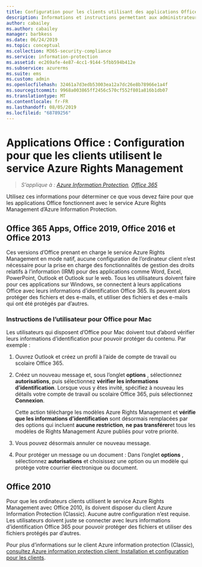 ```yaml
---
title: Configuration pour les clients utilisant des applications Office avec Azure RMS d’Azure Information Protection
description: Informations et instructions permettant aux administrateurs de configurer des applications Office pour qu’elles fonctionnent avec le service Azure Rights Management d’Azure Information Protection.
author: cabailey
ms.author: cabailey
manager: barbkess
ms.date: 06/24/2019
ms.topic: conceptual
ms.collection: M365-security-compliance
ms.service: information-protection
ms.assetid: ec269afe-4e87-4cc1-9144-5fbb594b412e
ms.subservice: azurerms
ms.suite: ems
ms.custom: admin
ms.openlocfilehash: 32461a7d3edb53003ea12a7dc26e8b78966e1a4f
ms.sourcegitcommit: 9968a003865ff2456c570cf552f801a816b1db07
ms.translationtype: MT
ms.contentlocale: fr-FR
ms.lasthandoff: 08/05/2019
ms.locfileid: "68789256"
---
```

# <a name="office-apps-configuration-for-clients-to-use-the-azure-rights-management-service"></a>Applications Office : Configuration pour que les clients utilisent le service Azure Rights Management

>*S’applique à : [Azure Information Protection](https://azure.microsoft.com/pricing/details/information-protection), [Office 365](https://download.microsoft.com/download/E/C/F/ECF42E71-4EC0-48FF-AA00-577AC14D5B5C/Azure_Information_Protection_licensing_datasheet_EN-US.pdf)*


Utilisez ces informations pour déterminer ce que vous devez faire pour que les applications Office fonctionnent avec le service Azure Rights Management d’Azure Information Protection.

## <a name="office365-apps-office-2019-office-2016-and-office-2013"></a>Office 365 Apps, Office 2019, Office 2016 et Office 2013
Ces versions d’Office prenant en charge le service Azure Rights Management en mode natif, aucune configuration de l’ordinateur client n’est nécessaire pour la prise en charge des fonctionnalités de gestion des droits relatifs à l’information (IRM) pour des applications comme Word, Excel, PowerPoint, Outlook et Outlook sur le web. Tous les utilisateurs doivent faire pour ces applications sur Windows, se connectent à leurs applications Office avec leurs informations d’identification Office 365. Ils peuvent alors protéger des fichiers et des e-mails, et utiliser des fichiers et des e-mails qui ont été protégés par d’autres.

### <a name="user-instructions-for-office-for-mac"></a>Instructions de l’utilisateur pour Office pour Mac

Les utilisateurs qui disposent d’Office pour Mac doivent tout d’abord vérifier leurs informations d’identification pour pouvoir protéger du contenu. Par exemple :

1. Ouvrez Outlook et créez un profil à l’aide de compte de travail ou scolaire Office 365. 

2. Créez un nouveau message et, sous l’onglet **options** , sélectionnez **autorisations**, puis sélectionnez **vérifier les informations d’identification**. Lorsque vous y êtes invité, spécifiez à nouveau les détails votre compte de travail ou scolaire Office 365, puis sélectionnez **Connexion**.
    
    Cette action télécharge les modèles Azure Rights Management et **vérifie que les informations d’identification** sont désormais remplacées par des options qui incluent **aucune restriction**, **ne pas transférer**et tous les modèles de Rights Management Azure publiés pour votre priorité. 

3. Vous pouvez désormais annuler ce nouveau message.

4. Pour protéger un message ou un document : Dans l’onglet **options** , sélectionnez **autorisations** et choisissez une option ou un modèle qui protège votre courrier électronique ou document.

## <a name="office2010"></a>Office 2010
Pour que les ordinateurs clients utilisent le service Azure Rights Management avec Office 2010, ils doivent disposer du client Azure Information Protection (Classic). Aucune autre configuration n’est requise. Les utilisateurs doivent juste se connecter avec leurs informations d’identification Office 365 pour pouvoir protéger des fichiers et utiliser des fichiers protégés par d’autres.

Pour plus d’informations sur le client Azure information protection (Classic), [consultez Azure information protection client: Installation et configuration pour les clients](configure-client.md).

